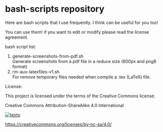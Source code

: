 # bash-scripts repository
 
Here are bash scripts that I use frequently.
I think can be useful for you too!

You can use them! if you want to edit or modify please read the license agreement.


bash script list:

1. generate-screenshots-from-pdf.sh\
Generate screenshots from a pdf file in a reduce size (800px and png8 format)
2. rm-aux-latexfiles-v1.sh\
For remove temporary files needed when compile a .tex (LaTeX) file.




License:

This project is licensed under the terms of the Creative Commons license:

Creative Commons Attribution-ShareAlike 4.0 International

[![texto](https://mirrors.creativecommons.org/presskit/buttons/88x31/png/by-nc-sa.png)](https://creativecommons.org/licenses/by-nc-sa/4.0/)

<https://creativecommons.org/licenses/by-nc-sa/4.0/>

